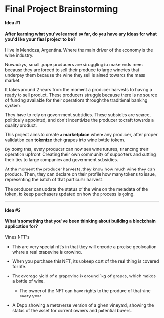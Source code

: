 
# Final Project Brainstorming 

#### Idea #1
#### After learning what you've learned so far, do you have any ideas for what you'd like your final project to be? 

I live in Mendoza, Argentina. Where the main driver of the economy is the wine industry. 

Nowadays, small grape producers are struggling to make ends meet
because they are forced to sell their produce to large wineries
that underpay them because the wine they sell is aimed towards 
the mass market.

It takes around 2 years from the moment a producer harvests to having a
ready to sell product. These producers struggle because there is no source of 
funding available for their operations through the traditional banking system.

They have to rely on government subsidies. These subsidies are scarce, politically
appointed, and don't incentivize the producer to craft towards a quality product.

This project aims to create a **marketplace** where any producer, after proper 
validation can **tokenize** their grapes into wine bottle tokens. 

By doing this, every producer can now sell wine futures, financing their operation 
upfront. Creating their own community of supporters and cutting their ties to 
large companies and government subsidies.


At the moment the producer harvests, they know how much wine they can 
produce. Then, they can declare on their profile how
many tokens to issue, representing the batch of that particular harvest.

The producer can update the status of the wine on the metadata of the token, to keep
purchasers updated on how the process is going.

******

#### Idea #2
#### What's something that you've been thinking about building a blockchain application for?

Vines NFT's

- This are very special nft's in that they will encode a precise geolocation where a real grapevine is growing.
- When you purchase this NFT, its upkeep cost of the real thing is covered for life.
- The average yield of a grapevine is around 1kg of grapes, which makes a bottle of wine.
    -   The owner of the NFT can have rights to  the produce of that vine every year.

- A Dapp showing a metaverse version of a given vineyard, showing the status of the asset for current owners and potential buyers. 


